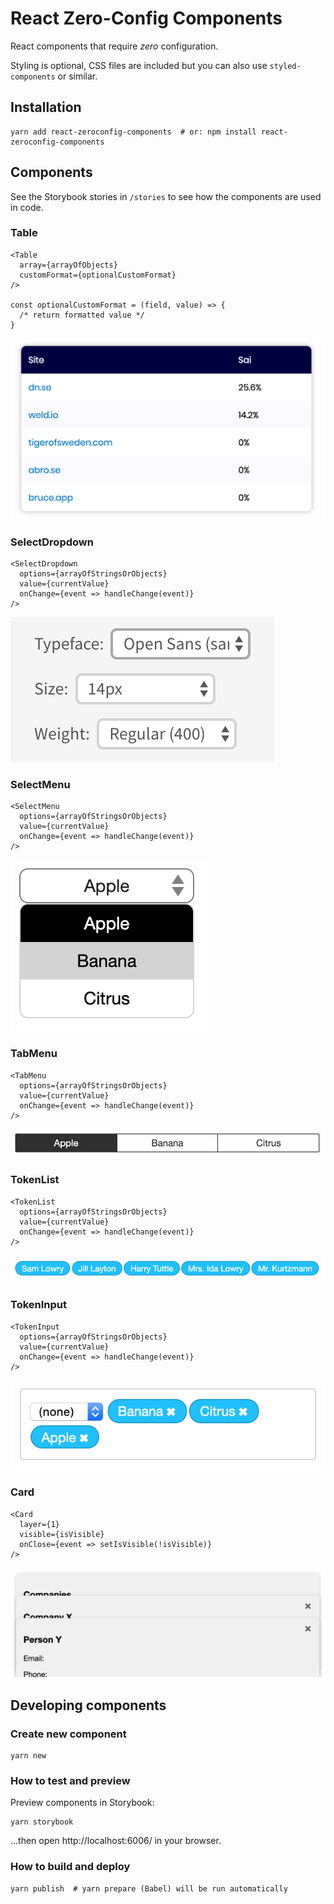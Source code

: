 # React Zero-Config Components

React components that require _zero_ configuration.

Styling is optional, CSS files are included but you can also use `styled-components` or similar.


## Installation

    yarn add react-zeroconfig-components  # or: npm install react-zeroconfig-components


## Components

See the Storybook stories in `/stories` to see how the components are used in code.


### Table

    <Table
      array={arrayOfObjects}
      customFormat={optionalCustomFormat}
    />

    const optionalCustomFormat = (field, value) => {
      /* return formatted value */
    }

![Table](docs/Table.png)

### SelectDropdown

    <SelectDropdown
      options={arrayOfStringsOrObjects}
      value={currentValue}
      onChange={event => handleChange(event)}
    />

![SelectDropdown](docs/SelectDropdown.png)

### SelectMenu

    <SelectMenu
      options={arrayOfStringsOrObjects}
      value={currentValue}
      onChange={event => handleChange(event)}
    />

![SelectMenu](docs/SelectMenu.png)

### TabMenu

    <TabMenu
      options={arrayOfStringsOrObjects}
      value={currentValue}
      onChange={event => handleChange(event)}
    />

![TabMenu](docs/TabMenu.png)

### TokenList

    <TokenList
      options={arrayOfStringsOrObjects}
      value={currentValue}
      onChange={event => handleChange(event)}
    />

![TokenList](docs/TokenList.png)

### TokenInput

    <TokenInput
      options={arrayOfStringsOrObjects}
      value={currentValue}
      onChange={event => handleChange(event)}
    />

![TokenInput](docs/TokenInput.png)

### Card

    <Card
      layer={1}
      visible={isVisible}
      onClose={event => setIsVisible(!isVisible)}
    />

![Card](docs/Card.png)


## Developing components

### Create new component

    yarn new

### How to test and preview

Preview components in Storybook:

    yarn storybook

...then open http://localhost:6006/ in your browser.

### How to build and deploy

    yarn publish  # yarn prepare (Babel) will be run automatically
